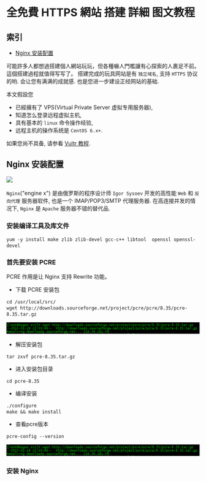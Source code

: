 # 全免費 HTTPS 網站 搭建 詳細 图文教程

## 索引
- [Nginx 安装配置](#nginx-安装配置)


可能許多人都想過搭建個人網站玩玩，但各種嚇人門檻讓有心探索的人裹足不前。這個搭建過程就值得写写了。
搭建完成的玩具网站是有 `独立域名`, 支持 `HTTPS` 协议的哟. 
会让您有满满的成就感. 也是您进一步建设正经网站的基础.

本文假設您 
- 已經擁有了 VPS(Virtual Private Server 虚拟专用服务器), 
- 知道怎么登录远程虚拟主机, 
- 具有基本的 `linux` 命令操作经验,
- 远程主机的操作系统是 `CentOS 6.x+`.

如果您尚不具备, 请参看 [Vultr 教程](vultr.md).


## Nginx 安装配置

<img src="https://www.nginx.com/wp-content/uploads/2019/01/logo.svg" />

`Nginx`("engine x") 是由俄罗斯的程序设计师 `Igor Sysoev` 开发的高性能 `Web` 和 `反向代理` 服务器软件, 也是一个 IMAP/POP3/SMTP 代理服务器. 在高连接并发的情况下, `Nginx` 是 `Apache` 服务器不错的替代品.

### 安装编译工具及库文件
```
yum -y install make zlib zlib-devel gcc-c++ libtool  openssl openssl-devel
```

### 首先要安装 PCRE
PCRE 作用是让 Nginx 支持 Rewrite 功能。

- 下载 PCRE 安装包
```
cd /usr/local/src/
wget http://downloads.sourceforge.net/project/pcre/pcre/8.35/pcre-8.35.tar.gz
```  
![tu](https/nginx1.png)

- 解压安装包
```
tar zxvf pcre-8.35.tar.gz
```
- 进入安装包目录
```
cd pcre-8.35
```
- 编译安装 
```
./configure
make && make install
```
- 查看pcre版本
```
pcre-config --version
```
![tu](https/nginx1.png)

### 安装 Nginx



